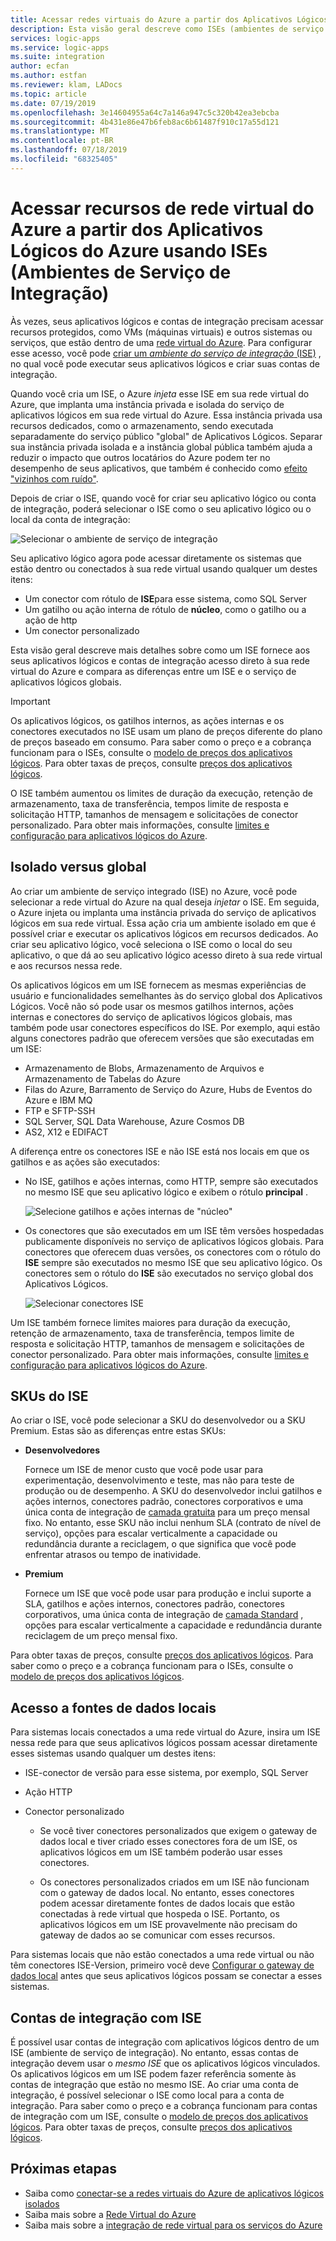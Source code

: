 ```yaml
---
title: Acessar redes virtuais do Azure a partir dos Aplicativos Lógicos do Azure com ISEs (Ambientes de Serviço de Integração)
description: Esta visão geral descreve como ISEs (ambientes de serviço de integração) ajudam os aplicativos lógicos a acessarem as VNETs (redes virtuais) do Azure
services: logic-apps
ms.service: logic-apps
ms.suite: integration
author: ecfan
ms.author: estfan
ms.reviewer: klam, LADocs
ms.topic: article
ms.date: 07/19/2019
ms.openlocfilehash: 3e14604955a64c7a146a947c5c320b42ea3ebcba
ms.sourcegitcommit: 4b431e86e47b6feb8ac6b61487f910c17a55d121
ms.translationtype: MT
ms.contentlocale: pt-BR
ms.lasthandoff: 07/18/2019
ms.locfileid: "68325405"
---
```

# <a name="access-to-azure-virtual-network-resources-from-azure-logic-apps-by-using-integration-service-environments-ises"></a>Acessar recursos de rede virtual do Azure a partir dos Aplicativos Lógicos do Azure usando ISEs (Ambientes de Serviço de Integração)

Às vezes, seus aplicativos lógicos e contas de integração precisam acessar recursos protegidos, como VMs (máquinas virtuais) e outros sistemas ou serviços, que estão dentro de uma [rede virtual do Azure](../virtual-network/virtual-networks-overview.md). Para configurar esse acesso, você pode [criar um *ambiente do serviço de integração* (ISE)](../logic-apps/connect-virtual-network-vnet-isolated-environment.md) , no qual você pode executar seus aplicativos lógicos e criar suas contas de integração.

Quando você cria um ISE, o Azure *injeta* esse ISE em sua rede virtual do Azure, que implanta uma instância privada e isolada do serviço de aplicativos lógicos em sua rede virtual do Azure. Essa instância privada usa recursos dedicados, como o armazenamento, sendo executada separadamente do serviço público "global" de Aplicativos Lógicos. Separar sua instância privada isolada e a instância global pública também ajuda a reduzir o impacto que outros locatários do Azure podem ter no desempenho de seus aplicativos, que também é conhecido como [efeito "vizinhos com ruído"](https://en.wikipedia.org/wiki/Cloud_computing_issues#Performance_interference_and_noisy_neighbors).

Depois de criar o ISE, quando você for criar seu aplicativo lógico ou conta de integração, poderá selecionar o ISE como o seu aplicativo lógico ou o local da conta de integração:

![Selecionar o ambiente de serviço de integração](./media/connect-virtual-network-vnet-isolated-environment-overview/select-logic-app-integration-service-environment.png)

Seu aplicativo lógico agora pode acessar diretamente os sistemas que estão dentro ou conectados à sua rede virtual usando qualquer um destes itens:

* Um conector com rótulo de **ISE**para esse sistema, como SQL Server
* Um gatilho ou ação interna de rótulo de **núcleo**, como o gatilho ou a ação de http
* Um conector personalizado

Esta visão geral descreve mais detalhes sobre como um ISE fornece aos seus aplicativos lógicos e contas de integração acesso direto à sua rede virtual do Azure e compara as diferenças entre um ISE e o serviço de aplicativos lógicos globais.

> [!IMPORTANT]
> Os aplicativos lógicos, os gatilhos internos, as ações internas e os conectores executados no ISE usam um plano de preços diferente do plano de preços baseado em consumo. Para saber como o preço e a cobrança funcionam para o ISEs, consulte o [modelo de preços dos aplicativos lógicos](../logic-apps/logic-apps-pricing.md#fixed-pricing). Para obter taxas de preços, consulte [preços dos aplicativos lógicos](../logic-apps/logic-apps-pricing.md).
>
> O ISE também aumentou os limites de duração da execução, retenção de armazenamento, taxa de transferência, tempos limite de resposta e solicitação HTTP, tamanhos de mensagem e solicitações de conector personalizado. 
> Para obter mais informações, consulte [limites e configuração para aplicativos lógicos do Azure](logic-apps-limits-and-config.md).

<a name="difference"></a>

## <a name="isolated-versus-global"></a>Isolado versus global

Ao criar um ambiente de serviço integrado (ISE) no Azure, você pode selecionar a rede virtual do Azure na qual deseja *injetar* o ISE. Em seguida, o Azure injeta ou implanta uma instância privada do serviço de aplicativos lógicos em sua rede virtual. Essa ação cria um ambiente isolado em que é possível criar e executar os aplicativos lógicos em recursos dedicados. Ao criar seu aplicativo lógico, você seleciona o ISE como o local do seu aplicativo, o que dá ao seu aplicativo lógico acesso direto à sua rede virtual e aos recursos nessa rede.

Os aplicativos lógicos em um ISE fornecem as mesmas experiências de usuário e funcionalidades semelhantes às do serviço global dos Aplicativos Lógicos. Você não só pode usar os mesmos gatilhos internos, ações internas e conectores do serviço de aplicativos lógicos globais, mas também pode usar conectores específicos do ISE. Por exemplo, aqui estão alguns conectores padrão que oferecem versões que são executadas em um ISE:

* Armazenamento de Blobs, Armazenamento de Arquivos e Armazenamento de Tabelas do Azure
* Filas do Azure, Barramento de Serviço do Azure, Hubs de Eventos do Azure e IBM MQ
* FTP e SFTP-SSH
* SQL Server, SQL Data Warehouse, Azure Cosmos DB
* AS2, X12 e EDIFACT

A diferença entre os conectores ISE e não ISE está nos locais em que os gatilhos e as ações são executados:

* No ISE, gatilhos e ações internas, como HTTP, sempre são executados no mesmo ISE que seu aplicativo lógico e exibem o rótulo **principal** .

  ![Selecione gatilhos e ações internas de "núcleo"](./media/connect-virtual-network-vnet-isolated-environment-overview/select-core-built-in-actions-triggers.png)

* Os conectores que são executados em um ISE têm versões hospedadas publicamente disponíveis no serviço de aplicativos lógicos globais. Para conectores que oferecem duas versões, os conectores com o rótulo do **ISE** sempre são executados no mesmo ISE que seu aplicativo lógico. Os conectores sem o rótulo do **ISE** são executados no serviço global dos Aplicativos Lógicos.

  ![Selecionar conectores ISE](./media/connect-virtual-network-vnet-isolated-environment-overview/select-ise-connectors.png)

Um ISE também fornece limites maiores para duração da execução, retenção de armazenamento, taxa de transferência, tempos limite de resposta e solicitação HTTP, tamanhos de mensagem e solicitações de conector personalizado. Para obter mais informações, consulte [limites e configuração para aplicativos lógicos do Azure](logic-apps-limits-and-config.md).

<a name="ise-level"></a>

## <a name="ise-skus"></a>SKUs do ISE

Ao criar o ISE, você pode selecionar a SKU do desenvolvedor ou a SKU Premium. Estas são as diferenças entre estas SKUs:

* **Desenvolvedores**

  Fornece um ISE de menor custo que você pode usar para experimentação, desenvolvimento e teste, mas não para teste de produção ou de desempenho. A SKU do desenvolvedor inclui gatilhos e ações internos, conectores padrão, conectores corporativos e uma única conta de integração de [camada gratuita](../logic-apps/logic-apps-limits-and-config.md#artifact-number-limits) para um preço mensal fixo. No entanto, esse SKU não inclui nenhum SLA (contrato de nível de serviço), opções para escalar verticalmente a capacidade ou redundância durante a reciclagem, o que significa que você pode enfrentar atrasos ou tempo de inatividade.

* **Premium**

  Fornece um ISE que você pode usar para produção e inclui suporte a SLA, gatilhos e ações internos, conectores padrão, conectores corporativos, uma única conta de integração de [camada Standard](../logic-apps/logic-apps-limits-and-config.md#artifact-number-limits) , opções para escalar verticalmente a capacidade e redundância durante reciclagem de um preço mensal fixo.

Para obter taxas de preços, consulte [preços dos aplicativos lógicos](https://azure.microsoft.com/pricing/details/logic-apps/). Para saber como o preço e a cobrança funcionam para o ISEs, consulte o [modelo de preços dos aplicativos lógicos](../logic-apps/logic-apps-pricing.md#fixed-pricing).

<a name="on-premises"></a>

## <a name="access-to-on-premises-data-sources"></a>Acesso a fontes de dados locais

Para sistemas locais conectados a uma rede virtual do Azure, insira um ISE nessa rede para que seus aplicativos lógicos possam acessar diretamente esses sistemas usando qualquer um destes itens:

* ISE-conector de versão para esse sistema, por exemplo, SQL Server
* Ação HTTP
* Conector personalizado

  * Se você tiver conectores personalizados que exigem o gateway de dados local e tiver criado esses conectores fora de um ISE, os aplicativos lógicos em um ISE também poderão usar esses conectores.
  
  * Os conectores personalizados criados em um ISE não funcionam com o gateway de dados local. No entanto, esses conectores podem acessar diretamente fontes de dados locais que estão conectadas à rede virtual que hospeda o ISE. Portanto, os aplicativos lógicos em um ISE provavelmente não precisam do gateway de dados ao se comunicar com esses recursos.

Para sistemas locais que não estão conectados a uma rede virtual ou não têm conectores ISE-Version, primeiro você deve [Configurar o gateway de dados local](../logic-apps/logic-apps-gateway-install.md) antes que seus aplicativos lógicos possam se conectar a esses sistemas.

<a name="create-integration-account-environment"></a>

## <a name="integration-accounts-with-ise"></a>Contas de integração com ISE

É possível usar contas de integração com aplicativos lógicos dentro de um ISE (ambiente de serviço de integração). No entanto, essas contas de integração devem usar o *mesmo ISE* que os aplicativos lógicos vinculados. Os aplicativos lógicos em um ISE podem fazer referência somente às contas de integração que estão no mesmo ISE. Ao criar uma conta de integração, é possível selecionar o ISE como local para a conta de integração. Para saber como o preço e a cobrança funcionam para contas de integração com um ISE, consulte o [modelo de preços dos aplicativos lógicos](../logic-apps/logic-apps-pricing.md#fixed-pricing). Para obter taxas de preços, consulte [preços dos aplicativos lógicos](https://azure.microsoft.com/pricing/details/logic-apps/).

## <a name="next-steps"></a>Próximas etapas

* Saiba como [conectar-se a redes virtuais do Azure de aplicativos lógicos isolados](../logic-apps/connect-virtual-network-vnet-isolated-environment.md)
* Saiba mais sobre a [Rede Virtual do Azure](../virtual-network/virtual-networks-overview.md)
* Saiba mais sobre a [integração de rede virtual para os serviços do Azure](../virtual-network/virtual-network-for-azure-services.md)
